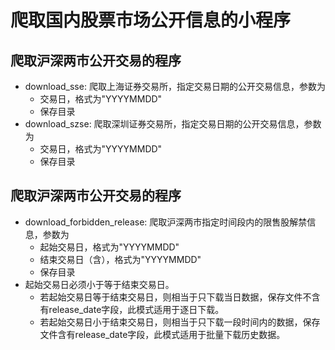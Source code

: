 # 爬取国内股票市场公开信息的小程序

## 爬取沪深两市公开交易的程序

+ download_sse: 爬取上海证券交易所，指定交易日期的公开交易信息，参数为
  + 交易日，格式为"YYYYMMDD"
  + 保存目录
+ download_szse: 爬取深圳证券交易所，指定交易日期的公开交易信息，参数为
  + 交易日，格式为"YYYYMMDD"
  + 保存目录

## 爬取沪深两市公开交易的程序

+ download_forbidden_release: 爬取沪深两市指定时间段内的限售股解禁信息，参数为
  + 起始交易日，格式为"YYYYMMDD"
  + 结束交易日（含），格式为"YYYYMMDD"
  + 保存目录
+ 起始交易日必须小于等于结束交易日。
  + 若起始交易日等于结束交易日，则相当于只下载当日数据，保存文件不含有release_date字段，此模式适用于逐日下载。  
  + 若起始交易日小于结束交易日，则相当于只下载一段时间内的数据，保存文件含有release_date字段，此模式适用于批量下载历史数据。
